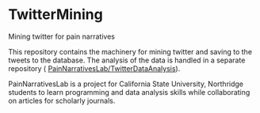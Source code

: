 TwitterMining
=============

Mining twitter for pain narratives

This repository contains the machinery for mining twitter and saving to the tweets to the database. The analysis of the data is handled in a separate repository ( [PainNarrativesLab/TwitterDataAnalysis](https://github.com/PainNarrativesLab/TwitterDataAnalysis)).

PainNarrativesLab is a project for California State University, Northridge students to learn programming and data analysis skills while collaborating on articles for scholarly journals.
